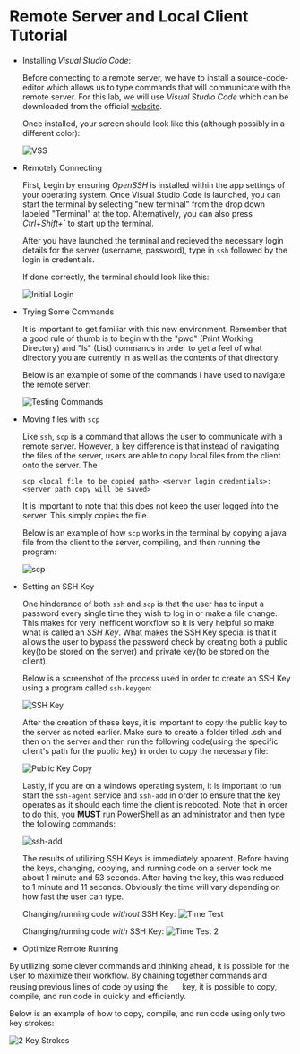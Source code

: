 # Remote Server and Local Client Tutorial
* Installing *Visual Studio Code*:

    Before connecting to a remote server, we have to install a source-code-editor which allows us to type commands that will communicate with the remote server. For this lab, we will use *Visual Studio Code* which can be downloaded from the official [website](https://code.visualstudio.com/). 

    Once installed, your screen should look like this (although possibly in a different color):

    ![VSS](Screenshot1.png)

* Remotely Connecting

    First, begin by ensuring *OpenSSH* is installed within the app settings of your operating system. Once Visual Studio Code is launched, you can start the terminal by selecting "new terminal" from the drop down labeled "Terminal" at the top. Alternatively, you can also press *Ctrl+Shift+`* to start up the terminal.

    After you have launched the terminal and recieved the necessary login details for the server (username, password), type in `ssh` followed by the login in credentials. 
    
    If done correctly, the terminal should look like this:

    ![Initial Login](initialLogin.png)

* Trying Some Commands

    It is important to get familiar with this new environment. Remember that a good rule of thumb is to begin with the "pwd" (Print Working Directory) and "ls" (List) commands in order to get a feel of what directory you are currently in as well as the contents of that directory. 

    Below is an example of some of the commands I have used to navigate the remote server:

    ![Testing Commands](testingCommands.png)

* Moving files with `scp`
    
    Like `ssh`, `scp` is a command that allows the user to communicate with a remote server. However, a key difference is that instead of navigating the files of the server, users are able to copy local files from the client onto the server. The 

    ```
    scp <local file to be copied path> <server login credentials>:<server path copy will be saved>
    ```
    
    It is important to note that this does not keep the user logged into the server. This simply copies the file. 

    Below is an example of how `scp` works in the terminal by copying a java file from the client to the server, compiling, and then running the program:

    ![scp](whereAmI.png)

* Setting an SSH Key

    One hinderance of both `ssh` and `scp` is that the user has to input a password every single time they wish to log in or make a file change. This makes for very inefficent workflow so it is very helpful so make what is called an *SSH Key*. What makes the SSH Key special is that it allows the user to bypass the password check by creating both a public key(to be stored on the server) and private key(to be stored on the client). 

    Below is a screenshot of the process used in order to create an SSH Key using a program called `ssh-keygen`:

    ![SSH Key](sshKey.png)

    After the creation of these keys, it is important to copy the public key to the server as noted earlier. Make sure to create a folder titled .ssh and then on the server and then run the following code(using the specific client's path for the public key) in order to copy the necessary file:

    ![Public Key Copy](sshPublicKeyCopy.png)

    Lastly, if you are on a windows operating system, it is important to run start the `ssh-agent` service and `ssh-add` in order to ensure that the key operates as it should each time the client is rebooted. Note that in order to do this, you **MUST** run PowerShell as an administrator and then type the following commands:

    ![ssh-add](ssh-add.png)

    The results of utilizing SSH Keys is immediately apparent. Before having the keys, changing, copying, and running code on a server took me about 1 minute and 53 seconds. After having the key, this was reduced to 1 minute and 11 seconds. Obviously the time will vary depending on how fast the user can type.

    Changing/running code *without* SSH Key:
    ![Time Test](timeTest.png)

    Changing/running code *with* SSH Key:
    ![Time Test 2](timeTest2.png)

* Optimize Remote Running

By utilizing some clever commands and thinking ahead, it is possible for the user to maximize their workflow. By chaining together commands and reusing previous lines of code by using the <img src="upArrowKey.png" style="width:17px;"/> key, it is possible to copy, compile, and run code in quickly and efficiently.

Below is an example of how to copy, compile, and run code using only two key strokes:

![2 Key Strokes](2KeyStrokes.png)